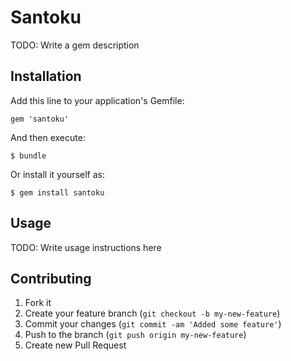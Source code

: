 # Santoku

TODO: Write a gem description

## Installation

Add this line to your application's Gemfile:

    gem 'santoku'

And then execute:

    $ bundle

Or install it yourself as:

    $ gem install santoku

## Usage

TODO: Write usage instructions here

## Contributing

1. Fork it
2. Create your feature branch (`git checkout -b my-new-feature`)
3. Commit your changes (`git commit -am 'Added some feature'`)
4. Push to the branch (`git push origin my-new-feature`)
5. Create new Pull Request
